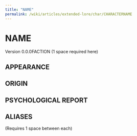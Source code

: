 ```yaml
---
title: "NAME"
permalink: /wiki/articles/extended-lore/char/CHARACTERNAME
---
```

# NAME
<span class="version"> Version 0.0.0</span><span class="faction">FACTION</span> 
(1 space required here)

## APPEARANCE

## ORIGIN

## PSYCHOLOGICAL REPORT

## ALIASES
(Requires 1 space between each)